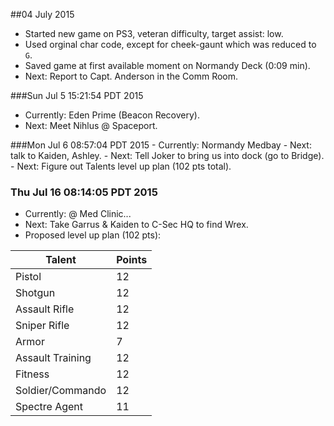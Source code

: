 ##04 July 2015
* Started new game on PS3, veteran difficulty, target assist: low.
* Used orginal char code, except for cheek-gaunt which was reduced to `G`.
* Saved game at first available moment on Normandy Deck (0:09 min).
* Next: Report to Capt. Anderson in the Comm Room.

###Sun Jul  5 15:21:54 PDT 2015
- Currently: Eden Prime (Beacon Recovery).
- Next: Meet Nihlus @ Spaceport.

###Mon Jul  6 08:57:04 PDT 2015
	- Currently: Normandy Medbay
	- Next: talk to Kaiden, Ashley.
	- Next: Tell Joker to bring us into dock (go to Bridge).
	- Next: Figure out Talents level up plan (102 pts total).

### Thu Jul 16 08:14:05 PDT 2015
- Currently: @ Med Clinic...
- Next: Take Garrus & Kaiden to C-Sec HQ to find Wrex.
- Proposed level up plan (102 pts):

|Talent|Points|
|------|------|
|Pistol|12|
|Shotgun|12|
|Assault Rifle|12|
|Sniper Rifle|12|
|Armor|7|
|Assault Training|12|
|Fitness|12|
|Soldier/Commando|12|
|Spectre Agent|11|

